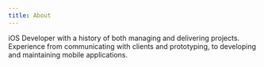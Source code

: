 ```yaml
---
title: About
---
```



iOS Developer with a history of both managing and delivering projects. Experience from communicating with clients and prototyping, to developing and maintaining mobile applications.
